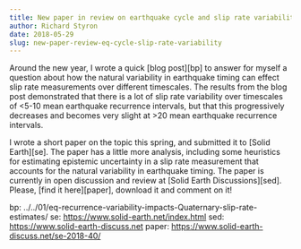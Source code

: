 ```yaml
---
title: New paper in review on earthquake cycle and slip rate variability
author: Richard Styron
date: 2018-05-29
slug: new-paper-review-eq-cycle-slip-rate-variability
---
```


Around the new year, I wrote a quick [blog post][bp] to answer for myself a 
question about how the natural variability in earthquake timing can effect slip 
rate measurements over different timescales. The results from the blog post 
demonstrated that there is a lot of slip rate variability over timescales of 
<5-10 mean earthquake recurrence intervals, but that this progressively 
decreases and becomes very slight at >20 mean earthquake recurrence intervals.

I wrote a short paper on the topic this spring, and submitted it to [Solid 
Earth][se]. The paper has a little more analysis, including some heuristics for 
estimating epistemic uncertainty in a slip rate measurement that accounts for 
the natural variability in earthquake timing. The paper is currently in open 
discussion and review at [Solid Earth Discussions][sed]. Please, [find it 
here][paper], download it and comment on it!




bp: ../../01/eq-recurrence-variability-impacts-Quaternary-slip-rate-estimates/
se: https://www.solid-earth.net/index.html
sed: https://www.solid-earth-discuss.net
paper: https://www.solid-earth-discuss.net/se-2018-40/
